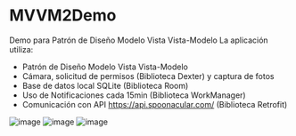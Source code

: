 # MVVM2Demo
Demo para Patrón de Diseño Modelo Vista Vista-Modelo
La aplicación utiliza:
- Patrón de Diseño Modelo Vista Vista-Modelo
- Cámara, solicitud de permisos (Biblioteca Dexter) y captura de fotos
- Base de datos local SQLite (Biblioteca Room)
- Uso de Notificaciones cada 15min (Biblioteca WorkManager)
- Comunicación con API https://api.spoonacular.com/ (Biblioteca Retrofit)

![image](https://user-images.githubusercontent.com/23504222/164560289-e75fc13f-96fa-4941-9b70-223ca1547503.png)
![image](https://user-images.githubusercontent.com/23504222/164560330-386f6ff9-72db-42c4-8fce-161af3bfd4c6.png)
![image](https://user-images.githubusercontent.com/23504222/164560467-e7c3571b-269a-4c06-b28e-c1372dc91fae.png)

